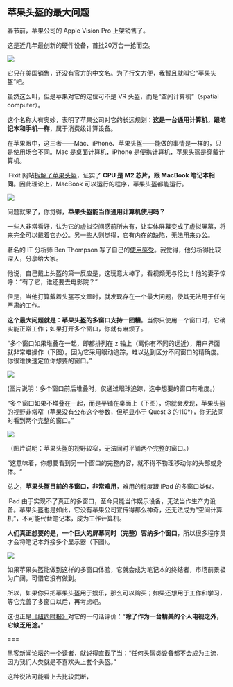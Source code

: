 ## 苹果头盔的最大问题

春节前，苹果公司的 Apple Vision Pro 上架销售了。

这是近几年最创新的硬件设备，首批20万台一抢而空。

![](https://cdn.beekka.com/blogimg/asset/202402/bg2024021801.webp)

它只在美国销售，还没有官方的中文名。为了行文方便，我暂且就叫它“苹果头盔”吧。

虽然这么叫，但是苹果对它的定位可不是 VR 头盔，而是“空间计算机”（spatial computer）。

这个名称大有奥妙，表明了苹果公司对它的长远规划：**这是一台通用计算机，跟笔记本和手机一样**，属于消费级计算设备。

在苹果眼中，这三者——Mac、iPhone、苹果头盔——能做的事情是一样的，只是使用场合不同。Mac 是桌面计算机，iPhone 是便携计算机，苹果头盔是穿戴计算机。

iFixit 网站[拆解了苹果头盔](https://zh.ifixit.com/News/90137/vision-pro-teardown-why-those-fake-eyes-look-so-weird)，证实了 **CPU 是 M2 芯片，跟 MacBook 笔记本相同**。因此理论上，MacBook 可以运行的程序，苹果头盔都能运行。

![](https://cdn.beekka.com/blogimg/asset/202402/bg2024021802.webp)

问题就来了，你觉得，**苹果头盔能当作通用计算机使用吗？**

一些人非常看好，认为它的虚拟空间感前所未有，让实体屏幕变成了虚拟屏幕，将来完全可以戴着它办公。另一些人则觉得，它有内在的缺陷，无法用来办公。

著名的 IT 分析师 Ben Thompson 写了自己的[使用感受](https://stratechery.com/2024/the-apple-vision-pro/)。我觉得，他分析得比较深入，分享给大家。

他说，自己戴上头盔的第一反应是，这玩意太棒了，看视频无与伦比！他的妻子惊呼：“有了它，谁还要去电影院？”

但是，当他打算戴着头盔写文章时，就发现存在一个最大问题，使其无法用于任何严肃的工作。

**这个最大问题就是：苹果头盔的多窗口支持一团糟**。当你只使用一个窗口时，它确实能正常工作；如果打开多个窗口，你就有麻烦了。

“多个窗口如果堆叠在一起，即都排列在 z 轴上（离你有不同的远近），用户界面就非常难操作（下图）。因为它采用眼动追踪，难以达到区分不同窗口的精确度。你很难快速定位你想要的窗口。”

![](https://cdn.beekka.com/blogimg/asset/202402/bg2024022107.webp)

(图片说明：多个窗口前后堆叠时，仅通过眼球追踪，选中想要的窗口有难度。)

“多个窗口如果不堆叠在一起，而是平铺在桌面上（下图），你就会发现，苹果头盔的视野非常窄（苹果没有公布这个参数，但明显小于 Quest 3 的110°），你无法同时看到两个完整的窗口。”

![](https://cdn.beekka.com/blogimg/asset/202402/bg2024022108.webp)

（图片说明：苹果头盔的视野较窄，无法同时平铺两个完整的窗口。）

“这意味着，你想要看到另一个窗口的完整内容，就不得不物理移动你的头部或身体。“

总之，**苹果头盔目前的多窗口，非常难用**，难用的程度跟 iPad 的多窗口类似。

iPad 由于实现不了真正的多窗口，至今只能当作娱乐设备，无法当作生产力设备。苹果头盔也是如此，它没有苹果公司宣传得那么神奇，还无法成为“空间计算机”，不可能代替笔记本，成为工作计算机。

**人们真正想要的是，一个巨大的屏幕同时（完整）容纳多个窗口**，所以很多程序员才会将笔记本外接多个显示器（下图）。

![](https://cdn.beekka.com/blogimg/asset/202402/bg2024021803.webp)

如果苹果头盔能做到这样的多窗口体验，它就会成为笔记本的终结者，市场前景极为广阔，可惜它没有做到。

所以，如果你只把苹果头盔用于娱乐，那么可以购买；如果还想用于工作和学习，等它完善了多窗口以后，再考虑吧。

这也正是[《纽约时报》](https://www.nytimes.com/2024/02/07/technology/personaltech/apple-vision-pro-review.html)对它的一句话评价：“**除了作为一台精美的个人电视之外，它缺乏用途。**”

===

黑客新闻论坛的[一个读者](https://news.ycombinator.com/item?id=39271147)，就说得直截了当：“任何头盔类设备都不会成为主流，因为我们人类就是不喜欢头上套个头盔。”

这种说法可能看上去比较武断，